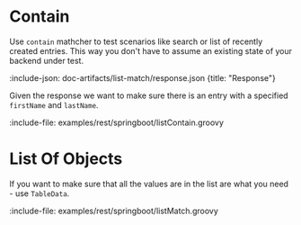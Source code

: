 # Contain

Use `contain` mathcher to test scenarios like search or list of recently created entries. 
This way you don't have to assume an existing state of your backend under test.
 
:include-json: doc-artifacts/list-match/response.json {title: "Response"}

Given the response we want to make sure there is an entry with a specified `firstName` and `lastName`.
 
:include-file: examples/rest/springboot/listContain.groovy

# List Of Objects

If you want to make sure that all the values are in the list are what you need - use `TableData`.

:include-file: examples/rest/springboot/listMatch.groovy
